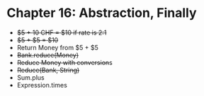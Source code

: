 # Chapter 16: Abstraction, Finally

- ~~$5 + 10 CHF = $10 if rate is 2:1~~
- ~~$5 + $5 = $10~~
- Return Money from $5 + $5
- ~~Bank.reduce(Money)~~
- ~~Reduce Money with conversion~~s
- ~~Reduce(Bank, String)~~
- Sum.plus
- Expression.times